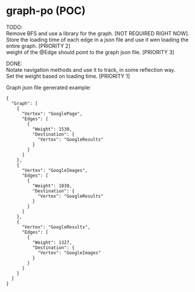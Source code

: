 # graph-po (POC)

TODO: <br>
  Remove BFS and use a library for the graph. [NOT REQUIRED RIGHT NOW]. <br>
  Store the loading time of each edge in a json file and use it wen loading the entire graph. [PRIORITY 2] <br>
  weight of the @Edge should point to the graph json file. [PRIORITY 3] <br>

DONE: <br>
  Notate navigation methods and use it to track, in some reflection way. <br>
    Set the weight based on loading time. [PRIORITY 1] <br>


Graph json file generated example: <br>
```
{
  "Graph": [
    {
      "Vertex": "GooglePage",
      "Edges": [
        {
          "Weight": 1530,
          "Destination": {
            "Vertex": "GoogleResults"
          }
        }
      ]
    },
    {
      "Vertex": "GoogleImages",
      "Edges": [
        {
          "Weight": 1030,
          "Destination": {
            "Vertex": "GoogleResults"
          }
        }
      ]
    },
    {
      "Vertex": "GoogleResults",
      "Edges": [
        {
          "Weight": 1327,
          "Destination": {
            "Vertex": "GoogleImages"
          }
        }
      ]
    }
  ]
}
```
